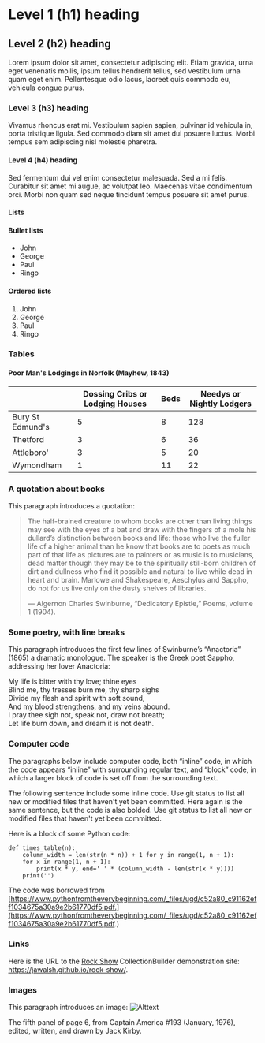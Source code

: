 # Level 1 (h1) heading #

## Level 2 (h2) heading ##

Lorem ipsum dolor sit amet, consectetur adipiscing elit. Etiam gravida, urna eget venenatis mollis, ipsum tellus hendrerit tellus, sed vestibulum urna quam eget enim. Pellentesque odio lacus, laoreet quis commodo eu, vehicula congue purus.

### Level 3 (h3) heading ###

Vivamus rhoncus erat mi. Vestibulum sapien sapien, pulvinar id vehicula in, porta tristique ligula. Sed commodo diam sit amet dui posuere luctus. Morbi tempus sem adipiscing nisl molestie pharetra.

#### Level 4 (h4) heading ####

Sed fermentum dui vel enim consectetur malesuada. Sed a mi felis. Curabitur sit amet mi augue, ac volutpat leo. Maecenas vitae condimentum orci. Morbi non quam sed neque tincidunt tempus posuere sit amet purus.

#### Lists ####

#### Bullet lists ####

- John
- George
- Paul
- Ringo

#### Ordered lists ####

1. John
2. George
3. Paul
4. Ringo

### Tables ###

#### Poor Man's Lodgings in Norfolk (Mayhew, 1843) ####

| | Dossing Cribs or Lodging Houses |  Beds  | Needys or Nightly Lodgers |
| --- | --- | --- | --- |
| Bury St Edmund's | 5 | 8 | 128 |
| Thetford | 	3 |	6 |	36 |
| Attleboro' |	3 |	5 |	20 |
| Wymondham |	1 |	11 |	22 |
### A quotation about books ###

This paragraph introduces a quotation:

> The half-brained creature to whom books are other than living things may see with the eyes of a bat and draw with the fingers of a mole his dullard’s distinction between books and life: those who live the fuller life of a higher animal than he know that books are to poets as much part of that life as pictures are to painters or as music is to musicians, dead matter though they may be to the spiritually still-born children of dirt and dullness who find it possible and natural to live while dead in heart and brain. Marlowe and Shakespeare, Aeschylus and Sappho, do not for us live only on the dusty shelves of libraries.
>
> — Algernon Charles Swinburne, “Dedicatory Epistle,” Poems, volume 1 (1904).
### Some poetry, with line breaks ###

This paragraph introduces the first few lines of Swinburne’s “Anactoria” (1865) a dramatic monologue. The speaker is the Greek poet Sappho, addressing her lover Anactoria:

My life is bitter with thy love; thine eyes  
Blind me, thy tresses burn me, thy sharp sighs  
Divide my flesh and spirit with soft sound,  
And my blood strengthens, and my veins abound.  
I pray thee sigh not, speak not, draw not breath;  
Let life burn down, and dream it is not death.  

### Computer code ###

The paragraphs below include computer code, both “inline” code, in which the code appears “inline” with surrounding regular text, and “block” code, in which a larger block of code is set off from the surrounding text.

The following sentence include some inline code. Use git status to list all new or modified files that haven't yet been committed. Here again is the same sentence, but the code is also bolded. Use git status to list all new or modified files that haven't yet been committed.

Here is a block of some Python code:

    def times_table(n):
        column_width = len(str(n * n)) + 1 for y in range(1, n + 1):
        for x in range(1, n + 1):
            print(x * y, end=' ' * (column_width - len(str(x * y))))
        print('')
The code was borrowed from 
[https://www.pythonfromtheverybeginning.com/_files/ugd/c52a80_c91162eff1034675a30a9e2b61770df5.pdf.](https://www.pythonfromtheverybeginning.com/_files/ugd/c52a80_c91162eff1034675a30a9e2b61770df5.pdf.)

### Links ###

Here is the URL to the [Rock Show](https://jawalsh.github.io/rock-show/.) CollectionBuilder demonstration site: https://jawalsh.github.io/rock-show/.

### Images ###

This paragraph introduces an image:
![Alttext](https://www.digitalhumanities.org/dhq/vol/6/1/000117/resources/images/walsh_2012_figure06.jpg)

The fifth panel of page 6, from Captain America #193 (January, 1976), edited, written, and drawn by Jack Kirby.